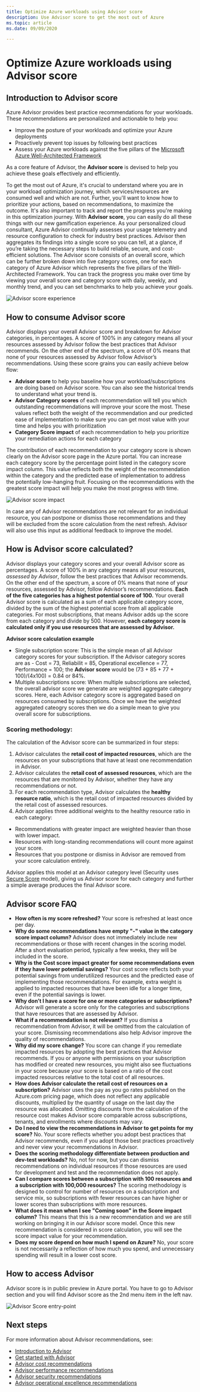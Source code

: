 ```yaml
---
title: Optimize Azure workloads using Advisor score
description: Use Advisor score to get the most out of Azure
ms.topic: article
ms.date: 09/09/2020

---
```


# Optimize Azure workloads using Advisor score

## Introduction to Advisor score

Azure Advisor provides best practice recommendations for your workloads. These recommendations are personalized and actionable to help you:
* Improve the posture of your workloads and optimize your Azure deployments
* Proactively prevent top issues by following best practices
* Assess your Azure workloads against the five pillars of the [Microsoft Azure Well-Architected Framework](https://docs.microsoft.com/azure/architecture/framework/)

As a core feature of Advisor, the **Advisor score** is devised to help you achieve these goals effectively and efficiently. 

To get the most out of Azure, it's crucial to understand where you are in your workload optimization journey, which services/resources are consumed well and which are not. Further, you'll want to know how to prioritize your actions, based on recommendations, to maximize the outcome. It's also important to track and report the progress you're making in this optimization journey. With **Advisor score**, you can easily do all these things with our new gamification experience. As your personalized cloud consultant, Azure Advisor continually assesses your usage telemetry and resource configuration to check for industry best practices. Advisor then aggregates its findings into a single score so you can tell, at a glance, if you’re taking the necessary steps to build reliable, secure, and cost-efficient solutions. 
The Advisor score consists of an overall score, which can be further broken down into five category scores, one for each category of Azure Advisor which represents the five pillars of the Well-Architected Framework. 
You can track the progress you make over time by viewing your overall score and category score with daily, weekly, and monthly trend, and you can set benchmarks to help you achieve your goals. 

 ![Advisor score experience](./media/advisor-score-1.png)

## How to consume Advisor score
Advisor displays your overall Advisor score and breakdown for Advisor categories, in percentages. A score of 100% in any category means all your resources assessed by Advisor follow the best practices that Advisor recommends. On the other end of the spectrum, a score of 0% means that none of your resources assessed by Advisor follow Advisor’s recommendations. Using these score grains you can easily achieve below flow:
* **Advisor score** to help you baseline how your workload/subscriptions are doing based on Advisor score. You can also see the historical trends to understand what your trend is.
* **Advisor Category scores** of each recommendation will tell you which outstanding recommendations will improve your score the most. These values reflect both the weight of the recommendation and our predicted ease of implementation to make sure you can get most value with your time and helps you with prioritization
* **Category Score impact** of each recommendation to help you prioritize your remediation actions for each category

The contribution of each recommendation to your category score is shown clearly on the Advisor score page in the Azure portal. You can increase each category score by the percentage point listed in the category score impact column. This value reflects both the weight of the recommendation within the category and the predicted ease of implementation to address the potentially low-hanging fruit. Focusing on the recommendations with the greatest score impact will help you make the most progress with time.  

![Advisor score impact](./media/advisor-score-2.png)

In case any of Advisor recommendations are not relevant for an individual resource, you can postpone or dismiss those recommendations and they will be excluded from the score calculation from the next refresh. Advisor will also use this input as additional feedback to improve the model.

## How is Advisor score calculated?
Advisor displays your category scores and your overall Advisor score as percentages. A score of 100% in any category means all your resources, *assessed by Advisor*, follow the best practices that Advisor recommends. On the other end of the spectrum, a score of 0% means that none of your resources, assessed by Advisor, follow Advisor’s recommendations. 
**Each of the five categories has a highest potential score of 100.** Your overall Advisor score is calculated as a sum of each applicable category score, divided by the sum of the highest potential score from all applicable categories. For most subscriptions, that means Advisor adds up the score from each category and divide by 500. However, **each category score is calculated only if you use resources that are assessed by Advisor.**

**Advisor score calculation example**
* Single subscription score: This is the simple mean of all Advisor category scores for your subscription. If the Advisor category scores are as - Cost = 73, Reliabilit = 85, Operational excellence = 77, Performance = 100; the **Advisor score** would be (73 + 85 + 77 + 100)/(4x100) = 0.84 or 84%.
* Multiple subscriptions score: When multiple subscriptions are selected, the overall advisor score we generate are weighted aggregate category scores. Here, each Advisor category score is aggregated based on resources consumed by subscriptions. Once we have the weighted aggregated cateogry scores then we do a simple mean to give you overall score for subscriptions. 


### Scoring methodology: 
The calculation of the Advisor score can be summarized in four steps:
1. Advisor calculates the **retail cost of impacted resources**, which are the resources on your subscriptions that have at least one recommendation in Advisor.
2. Advisor calculates the **retail cost of assessed resources**, which are the resources that are monitored by Advisor, whether they have any recommendations or not. 
3. For each recommendation type, Advisor calculates the **healthy resource ratio**, which is the retail cost of impacted resources divided by the retail cost of assessed resources.
4. Advisor applies three additional weights to the healthy resource ratio in each category:
  * Recommendations with greater impact are weighted heavier than those with lower impact.
  * Resources with long-standing recommendations will count more against your score.
  * Resources that you postpone or dismiss in Advisor are removed from your score calculation entirely. 
    
Advisor applies this model at an Advisor category level (Security uses [Secure Score](https://docs.microsoft.com/azure/security-center/secure-score-security-controls#introduction-to-secure-score) model), giving us Advisor score for each category and further a simple average produces the final Advisor score.


## Advisor score FAQ
* **How often is my score refreshed?**
Your score is refreshed at least once per day. 
* **Why do some recommendations have empty "-" value in the category score impact column?** 
Advisor does not immediately include new recommendations or those with recent changes in the scoring model. After a short evaluation period, typically a few weeks, they will be included in the score. 
* **Why is the Cost score impact greater for some recommendations even if they have lower potential savings?**
Your cost score reflects both your potential savings from underutilized resources and the predicted ease of implementing those recommendations. For example, extra weight is applied to impacted resources that have been idle for a longer time, even if the potential savings is lower. 
* **Why don’t I have a score for one or more categories or subscriptions?**
Advisor will generate a score only for the categories and subscriptions that have resources that are assessed by Advisor.
* **What if a recommendation is not relevant?**
If you dismiss a recommendation from Advisor, it will be omitted from the calculation of your score. Dismissing recommendations also help Advisor improve the quality of recommendations.
* **Why did my score change?** 
You score can change if you remediate impacted resources by adopting the best practices that Advisor recommends. If you or anyone with permissions on your subscription has modified or created new resources, you might also see fluctuations in your score because your score is based on a ratio of the cost impacted resources relative to the total cost of all resources.
* **How does Advisor calculate the retail cost of resources on a subscription?**
Advisor uses the pay as you go rates published on the Azure.com pricing page, which does not reflect any applicable discounts, multiplied by the quantity of usage on the last day the resource was allocated. Omitting discounts from the calculation of the resource cost makes Advisor score comparable across subscriptions, tenants, and enrollments where discounts may vary. 
* **Do I need to view the recommendations in Advisor to get points for my score?** 
No. Your score reflects whether you adopt best practices that Advisor recommends, even if you adopt those best practices proactively and never view your recommendations in Advisor.
* **Does the scoring methodology differentiate between production and dev-test workloads?**
No, not for now, but you can dismiss recommendations on individual resources if those resources are used for development and test and the recommendation does not apply.
* **Can I compare scores between a subscription with 100 resources and a subscription with 100,000 resources?**
The scoring methodology is designed to control for number of resources on a subscription and service mix, so subscriptions with fewer resources can have higher or lower scores than subscriptions with more resources. 
* **What does it mean when I see "Coming soon" in the Score impact column?**
This means that this is a new recommendation and we are still working on bringing it in our Advisor score model. Once this new recommendation is considered in score calculation, you will see the score impact value for your recommendation.  
* **Does my score depend on how much I spend on Azure?**
No, your score is not necessarily a reflection of how much you spend, and unnecessary spending will result in a lower cost score.

## How to access Advisor
Advisor score is in public preview in Azure portal. You have to go to Advisor section and you will find Advisor score as the 2nd menu item in the left nav. 

![Advisor Score entry-point](./media/advisor-score-3.png)

## Next steps

For more information about Advisor recommendations, see:
* [Introduction to Advisor](advisor-overview.md)
* [Get started with Advisor](advisor-get-started.md)
* [Advisor cost recommendations](advisor-cost-recommendations.md)
* [Advisor performance recommendations](advisor-performance-recommendations.md)
* [Advisor security recommendations](advisor-security-recommendations.md)
* [Advisor operational excellence recommendations](advisor-operational-excellence-recommendations.md)
